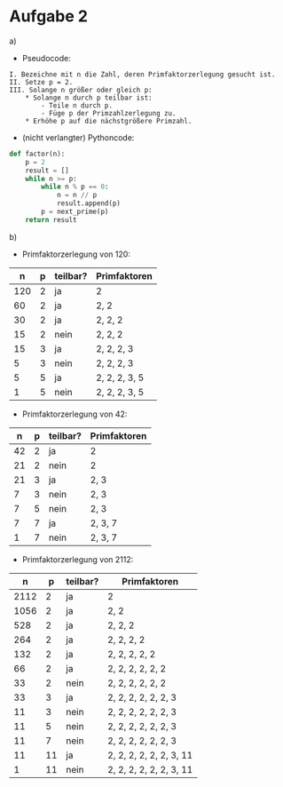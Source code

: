 # Aufgabe 2

a) 
* Pseudocode:

```
I. Bezeichne mit n die Zahl, deren Primfaktorzerlegung gesucht ist.
II. Setze p = 2.
III. Solange n größer oder gleich p:
    * Solange n durch p teilbar ist:
        - Teile n durch p.
        - Füge p der Primzahlzerlegung zu.
    * Erhöhe p auf die nächstgrößere Primzahl.
```
* (nicht verlangter) Pythoncode:

```python
def factor(n):
    p = 2
    result = []
    while n >= p:
        while n % p == 0:
            n = n // p
            result.append(p)
        p = next_prime(p)
    return result
```

b)
* Primfaktorzerlegung von 120: 

| n | p | teilbar? | Primfaktoren |
|---|---|---|---|
| 120 | 2 | ja | 2 |
| 60 | 2 | ja | 2, 2 |
| 30 | 2 | ja | 2, 2, 2 |
| 15 | 2 | nein | 2, 2, 2 |
| 15 | 3 | ja | 2, 2, 2, 3 |
| 5 | 3 | nein | 2, 2, 2, 3 |
| 5 | 5 | ja | 2, 2, 2, 3, 5 |
| 1 | 5 | nein | 2, 2, 2, 3, 5 |

* Primfaktorzerlegung von 42:

| n | p | teilbar? | Primfaktoren |
|---|---|---|---|
| 42 | 2 | ja | 2 |
| 21 | 2 | nein | 2 |
| 21 | 3 | ja | 2, 3 |
| 7 | 3 | nein | 2, 3 |
| 7 | 5 | nein | 2, 3 |
| 7 | 7 | ja | 2, 3, 7 |
| 1 | 7 | nein | 2, 3, 7 |

* Primfaktorzerlegung von 2112:

| n | p | teilbar? | Primfaktoren |
|---|---|---|---|
| 2112 | 2 | ja | 2 |
| 1056 | 2 | ja | 2, 2 |
| 528 | 2 | ja | 2, 2, 2 |
| 264 | 2 | ja | 2, 2, 2, 2 |
| 132 | 2 | ja | 2, 2, 2, 2, 2 |
| 66 | 2 | ja | 2, 2, 2, 2, 2, 2 |
| 33 | 2 | nein | 2, 2, 2, 2, 2, 2 |
| 33 | 3 | ja | 2, 2, 2, 2, 2, 2, 3 |
| 11 | 3 | nein | 2, 2, 2, 2, 2, 2, 3 |
| 11 | 5 | nein | 2, 2, 2, 2, 2, 2, 3 |
| 11 | 7 | nein | 2, 2, 2, 2, 2, 2, 3 |
| 11 | 11 | ja | 2, 2, 2, 2, 2, 2, 3, 11|
| 1  | 11 | nein | 2, 2, 2, 2, 2, 2, 3, 11 |